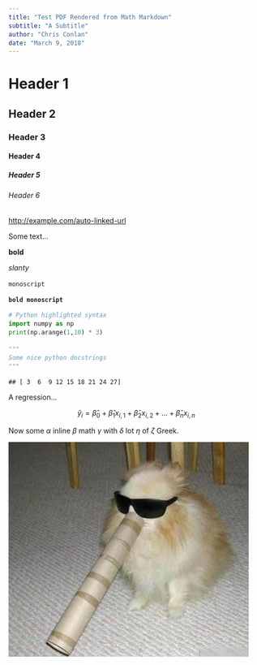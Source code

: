 ```yaml
---
title: "Test PDF Rendered from Math Markdown"
subtitle: "A Subtitle"
author: "Chris Conlan"
date: "March 9, 2018"
---
```



# Header 1
## Header 2
### Header 3
#### Header 4
##### Header 5
###### Header 6

http://example.com/auto-linked-url

Some text...

**bold**

*slanty*

`monoscript`

**`bold monoscript`**


```python
# Python highlighted syntax
import numpy as np
print(np.arange(1,10) * 3)

"""
Some nice python docstrings
"""
```

```
## [ 3  6  9 12 15 18 21 24 27]
```

A regression...

$$
\hat{y}_i = \hat{\beta}_0 + \hat{\beta}_1 x_{i,1} + \hat{\beta}_2 x_{i,2} + ... + \hat{\beta}_n x_{i,n}
$$

Now some $\alpha$ inline $\beta$ math $\gamma$ with $\delta$ lot $\eta$ of $\zeta$ Greek.

![Jazz Dog](./jazz_dog.jpeg)




